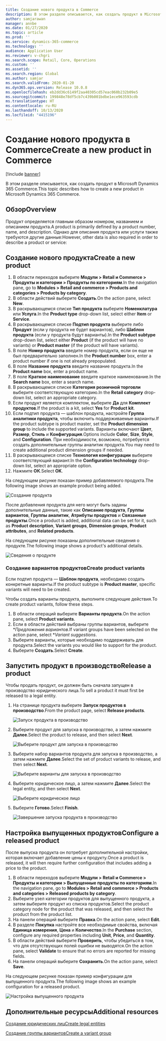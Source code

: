 ```yaml
---
title: Создание нового продукта в Commerce
description: В этом разделе описывается, как создать продукт в Microsoft Dynamics 365 Commerce.
author: samjarawan
manager: annbe
ms.date: 01/27/2020
ms.topic: article
ms.prod: ''
ms.service: dynamics-365-commerce
ms.technology: ''
audience: Application User
ms.reviewer: v-chgri
ms.search.scope: Retail, Core, Operations
ms.custom: ''
ms.assetid: ''
ms.search.region: Global
ms.author: samjar
ms.search.validFrom: 2020-01-20
ms.dyn365.ops.version: Release 10.0.8
ms.openlocfilehash: eb2dd36c6149f2aa40305cd57eac060b232b09e5
ms.sourcegitcommit: 199848e78df5cb7c439b001bdbe1ece963593cdb
ms.translationtype: HT
ms.contentlocale: ru-RU
ms.lasthandoff: 10/13/2020
ms.locfileid: "4415196"
---
```

# <a name="create-a-new-product-in-commerce"></a><span data-ttu-id="29546-103">Создание нового продукта в Commerce</span><span class="sxs-lookup"><span data-stu-id="29546-103">Create a new product in Commerce</span></span>


[!include [banner](includes/banner.md)]

<span data-ttu-id="29546-104">В этом разделе описывается, как создать продукт в Microsoft Dynamics 365 Commerce.</span><span class="sxs-lookup"><span data-stu-id="29546-104">This topic describes how to create a new product in Microsoft Dynamics 365 Commerce.</span></span>

## <a name="overview"></a><span data-ttu-id="29546-105">Обзор</span><span class="sxs-lookup"><span data-stu-id="29546-105">Overview</span></span>

<span data-ttu-id="29546-106">Продукт определяется главным образом номером, названием и описанием продукта.</span><span class="sxs-lookup"><span data-stu-id="29546-106">A product is primarily defined by a product number, name, and description.</span></span> <span data-ttu-id="29546-107">Однако для описания продукта или услуги также требуются другие данные:</span><span class="sxs-lookup"><span data-stu-id="29546-107">However, other data is also required in order to describe a product or service:</span></span>

## <a name="create-a-new-product"></a><span data-ttu-id="29546-108">Создание нового продукта</span><span class="sxs-lookup"><span data-stu-id="29546-108">Create a new product</span></span>

1. <span data-ttu-id="29546-109">В области переходов выберите **Модули \> Retail и Commerce \> Продукты и категории \> Продукты по категориям**.</span><span class="sxs-lookup"><span data-stu-id="29546-109">In the navigation pane, go to **Modules \> Retail and commerce \> Products and categories \> Products by category**.</span></span>
1. <span data-ttu-id="29546-110">В области действий выберите **Создать**.</span><span class="sxs-lookup"><span data-stu-id="29546-110">On the action pane, select **New**.</span></span>
1. <span data-ttu-id="29546-111">В раскрывающемся списке **Тип продукта** выберите **Номенклатура** или **Услуга**.</span><span class="sxs-lookup"><span data-stu-id="29546-111">In the **Product type** drop-down list, select either **Item** or **Service**.</span></span>
1. <span data-ttu-id="29546-112">В раскрывающемся списке **Подтип продукта** выберите либо **Продукт** (если у продукта не будет вариантов), либо **Шаблон продукта** (если у продукта будут варианты).</span><span class="sxs-lookup"><span data-stu-id="29546-112">In the **Product subtype** drop-down list, select either **Product** (if the product will have no variants) or **Product master** (if the product will have variants).</span></span>
1. <span data-ttu-id="29546-113">В поле **Номер продукта** введите номер продукта, если он еще не был предварительно заполнен.</span><span class="sxs-lookup"><span data-stu-id="29546-113">In the **Product number** box, enter a product number if one is not already prepopulated.</span></span>
1. <span data-ttu-id="29546-114">В поле **Название продукта** введите название продукта.</span><span class="sxs-lookup"><span data-stu-id="29546-114">In the **Product name** box, enter a product name.</span></span>
1. <span data-ttu-id="29546-115">В поле **Краткое наименование** введите краткое наименование.</span><span class="sxs-lookup"><span data-stu-id="29546-115">In the **Search name** box, enter a search name.</span></span>
1. <span data-ttu-id="29546-116">В раскрывающемся списке **Категория розничной торговли** выберите соответствующую категорию.</span><span class="sxs-lookup"><span data-stu-id="29546-116">In the **Retail category** drop-down list, select an appropriate category.</span></span>
1. <span data-ttu-id="29546-117">Если продукт является комплектом, выберите **Да** для **Комплект продуктов**.</span><span class="sxs-lookup"><span data-stu-id="29546-117">If the product is a kit, select **Yes** for **Product kit**.</span></span>
1. <span data-ttu-id="29546-118">Если подтип продукта — шаблон продукта, настройте **Группа аналитики продукта**, чтобы включить поддерживаемые варианты.</span><span class="sxs-lookup"><span data-stu-id="29546-118">If the product subtype is product master, set the **Product dimension group** to include the supported variants.</span></span> <span data-ttu-id="29546-119">Варианты включают **Цвет**, **Размер**, **Стиль** и **Конфигурация**.</span><span class="sxs-lookup"><span data-stu-id="29546-119">Options include **Color**, **Size**, **Style**, and **Configuration**.</span></span> <span data-ttu-id="29546-120">При необходимости, возможно, потребуется создать дополнительные группы аналитик продукта.</span><span class="sxs-lookup"><span data-stu-id="29546-120">You may need to create additional product dimension groups if needed.</span></span>
1. <span data-ttu-id="29546-121">В раскрывающемся списке **Технология конфигурации** выберите соответствующий вариант.</span><span class="sxs-lookup"><span data-stu-id="29546-121">In the **Configuration technology** drop-down list, select an appropriate option.</span></span>
1. <span data-ttu-id="29546-122">Нажмите **ОК**.</span><span class="sxs-lookup"><span data-stu-id="29546-122">Select **OK**.</span></span>

<span data-ttu-id="29546-123">На следующем рисунке показан пример добавляемого продукта.</span><span class="sxs-lookup"><span data-stu-id="29546-123">The following image shows an example product being added.</span></span>

![Создание продукта](media/create-new-product.png)

<span data-ttu-id="29546-125">После добавления продукта для него могут быть заданы дополнительные данные, такие как **Описание продукта**, **Группы вариантов**, **Группы аналитик**, **Атрибуты продуктов** и **Связанные продукты**.</span><span class="sxs-lookup"><span data-stu-id="29546-125">Once a product is added, additional data can be set for it, such as **Product description**, **Variant groups**, **Dimension groups**, **Product attributes**, and **Related products**.</span></span>

<span data-ttu-id="29546-126">На следующем рисунке показаны дополнительные сведения о продукте.</span><span class="sxs-lookup"><span data-stu-id="29546-126">The following image shows a product's additional details.</span></span>

![Сведения о продукте](media/create-new-product-2.png)

### <a name="create-product-variants"></a><span data-ttu-id="29546-128">Создание вариантов продуктов</span><span class="sxs-lookup"><span data-stu-id="29546-128">Create product variants</span></span>

<span data-ttu-id="29546-129">Если подтип продукта — **Шаблон продукта**, необходимо создать конкретные варианты.</span><span class="sxs-lookup"><span data-stu-id="29546-129">If the product subtype is **Product master**, specific variants will need to be created.</span></span> 

<span data-ttu-id="29546-130">Чтобы создать варианты продукта, выполните следующие действия.</span><span class="sxs-lookup"><span data-stu-id="29546-130">To create product variants, follow these steps.</span></span>

1. <span data-ttu-id="29546-131">В области операций выберите **Варианты продукта**.</span><span class="sxs-lookup"><span data-stu-id="29546-131">On the action pane, select **Product variants**.</span></span>
1. <span data-ttu-id="29546-132">Если в области действий выбраны группы вариантов, выберите \**Предложения вариантов*.</span><span class="sxs-lookup"><span data-stu-id="29546-132">If variant groups have been selected on the action pane, select \**Variant suggestions*.</span></span>
1. <span data-ttu-id="29546-133">Выберите варианты, которые необходимо поддерживать для продукта.</span><span class="sxs-lookup"><span data-stu-id="29546-133">Select the variants you would like to support for the product.</span></span>
1. <span data-ttu-id="29546-134">Выберите **Создать**.</span><span class="sxs-lookup"><span data-stu-id="29546-134">Select **Create**.</span></span>

## <a name="release-a-product"></a><span data-ttu-id="29546-135">Запустить продукт в производство</span><span class="sxs-lookup"><span data-stu-id="29546-135">Release a product</span></span>

<span data-ttu-id="29546-136">Чтобы продать продукт, он должен быть сначала запущен в производство юридического лица.</span><span class="sxs-lookup"><span data-stu-id="29546-136">To sell a product it must first be released to a legal entity.</span></span>

1. <span data-ttu-id="29546-137">На странице продукта выберите **Запуск продуктов в производство**.</span><span class="sxs-lookup"><span data-stu-id="29546-137">From the product page, select **Release products**.</span></span>

    ![Запуск продукта в производство](media/create-new-product-3.png)

1. <span data-ttu-id="29546-139">Выберите продукт для запуска в производство, а затем нажмите **Далее**.</span><span class="sxs-lookup"><span data-stu-id="29546-139">Select the product to release, and then select **Next**.</span></span>

    ![Выберите продукт для запуска в производство](media/create-new-product-4.png)

1. <span data-ttu-id="29546-141">Выберите набор вариантов продукта для запуска в производство, а затем нажмите **Далее**.</span><span class="sxs-lookup"><span data-stu-id="29546-141">Select the set of product variants to release, and then select **Next**.</span></span>

    ![Выберите варианты для запуска в производство](media/create-new-product-5.png)

1. <span data-ttu-id="29546-143">Выберите юридическое лицо, а затем нажмите **Далее**.</span><span class="sxs-lookup"><span data-stu-id="29546-143">Select the legal entity, and then select **Next**.</span></span>

    ![Выберите юридическое лицо](media/create-new-product-6.png)

1. <span data-ttu-id="29546-145">Выберите **Готово**.</span><span class="sxs-lookup"><span data-stu-id="29546-145">Select **Finish**.</span></span>

    ![Завершение запуска продукта в производство](media/create-new-product-7.png)

## <a name="configure-a-released-product"></a><span data-ttu-id="29546-147">Настройка выпущенных продуктов</span><span class="sxs-lookup"><span data-stu-id="29546-147">Configure a released product</span></span>

<span data-ttu-id="29546-148">После выпуска продукта он потребует дополнительной настройки, которая включает добавление цены к продукту.</span><span class="sxs-lookup"><span data-stu-id="29546-148">Once a product is released, it will then require further configuration that includes adding a price to the product.</span></span>

1. <span data-ttu-id="29546-149">В области переходов выберите **Модули \> Retail и Commerce \> Продукты и категории \> Выпущенные продукты по категориям**.</span><span class="sxs-lookup"><span data-stu-id="29546-149">In the navigation pane, go to **Modules \> Retail and commerce \> Products and categories \> Released products by category**.</span></span>
1. <span data-ttu-id="29546-150">Выберите узел категории продуктов для выпущенного продукта, а затем выберите продукт из списка продуктов.</span><span class="sxs-lookup"><span data-stu-id="29546-150">Select the product category node for the product that was released, and then select the product from the product list.</span></span>
1. <span data-ttu-id="29546-151">На панели операций выберите **Правка**.</span><span class="sxs-lookup"><span data-stu-id="29546-151">On the action pane, select **Edit**.</span></span>
1. <span data-ttu-id="29546-152">В разделе **Покупка** настройте все необходимые свойства, включая **Единица измерения**, **Цена** и **Количество**.</span><span class="sxs-lookup"><span data-stu-id="29546-152">In the **Purchase** section, configure any required properties including **Unit**, **Price**,  and **Quantity**.</span></span>
1. <span data-ttu-id="29546-153">В области действий выберите **Проверить**, чтобы убедиться в том, что для отсутствующих полей ошибки не выводятся.</span><span class="sxs-lookup"><span data-stu-id="29546-153">On the action pane, select **Validate** to ensure that no errors are reported for missing fields.</span></span>
1. <span data-ttu-id="29546-154">На панели операций выберите **Сохранить**.</span><span class="sxs-lookup"><span data-stu-id="29546-154">On the action pane, select **Save**.</span></span>

<span data-ttu-id="29546-155">На следующем рисунке показан пример конфигурации для выпущенного продукта.</span><span class="sxs-lookup"><span data-stu-id="29546-155">The following image shows an example configuration for a released product.</span></span>

![Настройка выпущенного продукта](media/create-new-product-8.png)

## <a name="additional-resources"></a><span data-ttu-id="29546-157">Дополнительные ресурсы</span><span class="sxs-lookup"><span data-stu-id="29546-157">Additional resources</span></span>

[<span data-ttu-id="29546-158">Создание юридических лиц</span><span class="sxs-lookup"><span data-stu-id="29546-158">Create legal entities</span></span>](channels-legal-entities.md)

[<span data-ttu-id="29546-159">Создание группы вариантов</span><span class="sxs-lookup"><span data-stu-id="29546-159">Create a variant group</span></span>](create-variant-group.md) 
